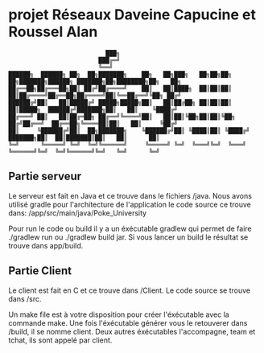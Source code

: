 # projet Réseaux Daveine Capucine et Roussel Alan

 ```                                                                                                                
                            ███╗                                                                                 
                          ███╔═╝                                                                                 
                          ╚══╝                                                                                   
██████╗  ██████╗ ██╗  ██╗███████╗    ██╗   ██╗███╗   ██╗██╗██╗   ██╗███████╗██████╗ ███████╗██╗████████╗██╗   ██╗
██╔══██╗██╔═══██╗██║ ██╔╝██╔════╝    ██║   ██║████╗  ██║██║██║   ██║██╔════╝██╔══██╗██╔════╝██║╚══██╔══╝╚██╗ ██╔╝
██████╔╝██║   ██║█████╔╝ █████╗█████╗██║   ██║██╔██╗ ██║██║██║   ██║█████╗  ██████╔╝███████╗██║   ██║    ╚████╔╝ 
██╔═══╝ ██║   ██║██╔═██╗ ██╔══╝╚════╝██║   ██║██║╚██╗██║██║╚██╗ ██╔╝██╔══╝  ██╔══██╗╚════██║██║   ██║     ╚██╔╝  
██║     ╚██████╔╝██║  ██╗███████╗    ╚██████╔╝██║ ╚████║██║ ╚████╔╝ ███████╗██║  ██║███████║██║   ██║      ██║   
╚═╝      ╚═════╝ ╚═╝  ╚═╝╚══════╝     ╚═════╝ ╚═╝  ╚═══╝╚═╝  ╚═══╝  ╚══════╝╚═╝  ╚═╝╚══════╝╚═╝   ╚═╝      ╚═╝   
```

## Partie serveur

Le serveur est fait en Java et ce trouve dans le fichiers /java.
Nous avons utilisé gradle pour l'architecture de l'application le code source ce trouve dans: /app/src/main/java/Poke_University

Pour run le code ou build il y a un éxécutable gradlew qui permet de faire ./gradlew run ou ./gradlew build jar.
Si vous lancer un build le résultat se trouve dans app/build.

## Partie Client

Le client est fait en C et ce trouve dans /Client.
Le code source se trouve dans /src.

Un make file est à votre disposition pour créer l'éxécutable avec la commande make.
Une fois l'éxécutable générer vous le retouverer dans /build, il se nomme client.
Deux autres éxécutables l'accompagne, team et tchat, ils sont appelé par client.


